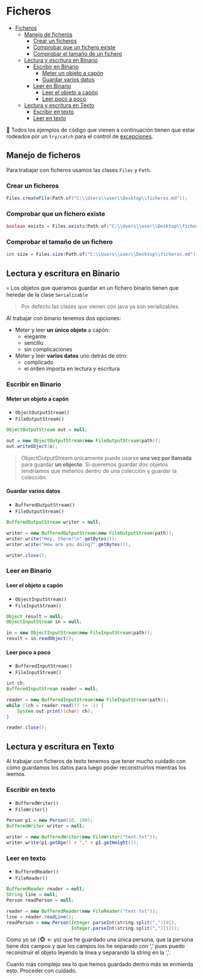 # Ficheros

- [Ficheros](#ficheros)
  - [Manejo de ficheros](#manejo-de-ficheros)
    - [Crear un ficheros](#crear-un-ficheros)
    - [Comprobar que un fichero existe](#comprobar-que-un-fichero-existe)
    - [Comprobar el tamaño de un fichero](#comprobar-el-tamaño-de-un-fichero)
  - [Lectura y escritura en Binario](#lectura-y-escritura-en-binario)
    - [Escribir en Binario](#escribir-en-binario)
      - [Meter un objeto a capón](#meter-un-objeto-a-capón)
      - [Guardar varios datos](#guardar-varios-datos)
    - [Leer en Binario](#leer-en-binario)
      - [Leer el objeto a capón](#leer-el-objeto-a-capón)
      - [Leer poco a poco](#leer-poco-a-poco)
  - [Lectura y escritura en Texto](#lectura-y-escritura-en-texto)
    - [Escribir en texto](#escribir-en-texto)
    - [Leer en texto](#leer-en-texto)

💬 Todos los ejemplos de código que vienen a continuación tienen que estar rodeados por un `try/catch` para el control de [excepciones](/Java/excepciones.md).

## Manejo de ficheros

Para trabajar con ficheros usamos las clases `Files` y `Path`.

### Crear un ficheros

```java
Files.createFile(Path.of("C:\\Users\\user\\Desktop\\ficheros.md"));
```

### Comprobar que un fichero existe

```java
boolean exists = Files.exists(Path.of("C:\\Users\\user\\Desktop\\ficheros.md"));
```

### Comprobar el tamaño de un fichero

```java
int size = Files.size(Path.of("C:\\Users\\user\\Desktop\\ficheros.md"));
```

## Lectura y escritura en Binario

💀 Los objetos que queramos guardar en un fichero binario tienen que heredar de la clase `Serializable`
> Por defecto las clases que vienen con java ya son serializables.

Al trabajar con binario tenemos dos opciones:

- Meter y leer **un único objeto** a capón:
  - elegante
  - sencillo
  - sin complicaciones
- Meter y leer **varios datos** uno detrás de otro:
  - complicado
  - el orden importa en lectura y escritura

### Escribir en Binario

#### Meter un objeto a capón

- `ObjectOutputStream()`
- `FileOutputStream()`

```java
ObjectOutputStream out = null;

out = new ObjectOutputStream(new FileOutputStream(path));
out.writeObject(o);
```

> ObjectOutputStream únicamente puede usarse **una vez por llamada** para guardar **un objecto**. Si queremos guardar dos objetos tendríamos que meterlos dentro de una colección y guardar la colección.

#### Guardar varios datos

- `BufferedOutputStream()`
- `FileOutputStream()`

```java
BufferedOutputStream writer = null;

writer = new BufferedOutputStream(new FileOutputStream(path));
writer.write("Hey, there!\n".getBytes());
writer.write("How are you doing?".getBytes());

writer.close();
```

### Leer en Binario

#### Leer el objeto a capón

- `ObjectInputStream()`
- `FileInputStream()`

```java
Object result = null;
ObjectInputStream in = null;

in = new ObjectInputStream(new FileInputStream(path));
result = in.readObject();
```

#### Leer poco a poco

- `BufferedInputStream()`
- `FileInputStream()`

```java
int ch;
BufferedInputStream reader = null;

reader = new BufferedInputStream(new FileInputStream(path));
while ((ch = reader.read()) != -1) {
    System.out.print((char) ch);
}

reader.close();
```

## Lectura y escritura en Texto

Al trabajar con ficheros de texto tenemos que tener mucho cuidado con cómo guardamos los datos para luego poder reconstruirlos mientras los leemos.

### Escribir en texto

- `BufferedWriter()`
- `FileWriter()`

```java
Person p1 = new Person(10, 100);
BufferedWriter writer = null;

writer = new BufferedWriter(new FileWriter("text.txt"));
writer.write(p1.getAge() + "," + p1.getHeight());
```

### Leer en texto

- `BufferedReader()`
- `FileReader()`

```java
BufferedReader reader = null;
String line = null;
Person readPerson = null;

reader = new BufferedReader(new FileReader("text.txt"));
line = reader.readLine();
readPerson = new Person(Integer.parseInt(string.split(",")[0]),
                        Integer.parseInt(string.split(",")[1]));
```

Como yo sé (🐵 <- yo) que he guardado una única persona, que la persona tiene dos campos y que los campos los he separado con ',' pues puedo reconstruir el objeto leyendo la línea y separando la string en la ','.

Cuanto más complejo sea lo que hemos guardado dentro más se enmierda esto. Proceder con cuidado.
